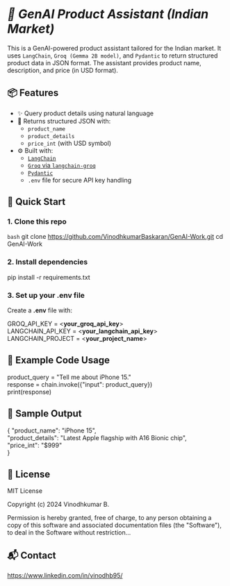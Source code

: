 # _**🧠 GenAI Product Assistant (Indian Market)**_

This is a GenAI-powered product assistant tailored for the Indian market. It uses `LangChain`, `Groq (Gemma 2B model)`, and `Pydantic` to return structured product data in JSON format. The assistant provides product name, description, and price (in USD format).



## **📦 Features**

- ✨ Query product details using natural language
- 🧾 Returns structured JSON with:
  - `product_name`
  - `product_details`
  - `price_int` (with USD symbol)
- ⚙️ Built with:
  - [`LangChain`](https://docs.langchain.com/)
  - [`Groq` via `langchain-groq`](https://pypi.org/project/langchain-groq/)
  - [`Pydantic`](https://docs.pydantic.dev/)
  - `.env` file for secure API key handling


## 🚀 Quick Start

### 1. Clone this repo

```bash```
git clone https://github.com/VinodhkumarBaskaran/GenAI-Work.git
cd GenAI-Work

### 2. Install dependencies

pip install -r requirements.txt

### 3. Set up your .env file

Create a **.env** file with:

GROQ_API_KEY = <**your_groq_api_key**>   
LANGCHAIN_API_KEY = <**your_langchain_api_key**>   
LANGCHAIN_PROJECT = <**your_project_name**>  



## 🧠 Example Code Usage
product_query = "Tell me about iPhone 15."  
response = chain.invoke({"input": product_query})  
print(response)

## 🔎 Sample Output
{
  "product_name": "iPhone 15",  
  "product_details": "Latest Apple flagship with A16 Bionic chip",  
  "price_int": "$999"  
}


## 📄 License

MIT License

Copyright (c) 2024 Vinodhkumar B.

Permission is hereby granted, free of charge, to any person obtaining a copy
of this software and associated documentation files (the "Software"), to deal
in the Software without restriction...


## 📬 Contact

https://www.linkedin.com/in/vinodhb95/


